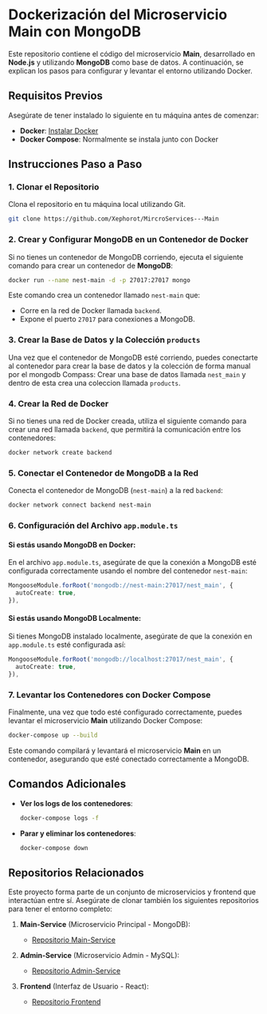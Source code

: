 
# Dockerización del Microservicio Main con MongoDB

Este repositorio contiene el código del microservicio **Main**, desarrollado en **Node.js** y utilizando **MongoDB** como base de datos. A continuación, se explican los pasos para configurar y levantar el entorno utilizando Docker.

## Requisitos Previos

Asegúrate de tener instalado lo siguiente en tu máquina antes de comenzar:
- **Docker**: [Instalar Docker](https://docs.docker.com/get-docker/)
- **Docker Compose**: Normalmente se instala junto con Docker

## Instrucciones Paso a Paso

### 1. Clonar el Repositorio

Clona el repositorio en tu máquina local utilizando Git.

```bash
git clone https://github.com/Xephorot/MircroServices---Main
```

### 2. Crear y Configurar MongoDB en un Contenedor de Docker

Si no tienes un contenedor de MongoDB corriendo, ejecuta el siguiente comando para crear un contenedor de **MongoDB**:

```bash
docker run --name nest-main -d -p 27017:27017 mongo
```

Este comando crea un contenedor llamado `nest-main` que:
- Corre en la red de Docker llamada `backend`.
- Expone el puerto `27017` para conexiones a MongoDB.

### 3. Crear la Base de Datos y la Colección `products`

Una vez que el contenedor de MongoDB esté corriendo, puedes conectarte al contenedor para crear la base de datos y la colección de forma manual por el mongodb Compass:
Crear una base de datos llamada `nest_main` y dentro de esta crea una coleccion llamada `products`.

### 4. Crear la Red de Docker

Si no tienes una red de Docker creada, utiliza el siguiente comando para crear una red llamada `backend`, que permitirá la comunicación entre los contenedores:

```bash
docker network create backend
```

### 5. Conectar el Contenedor de MongoDB a la Red

Conecta el contenedor de MongoDB (`nest-main`) a la red `backend`:

```bash
docker network connect backend nest-main
```

### 6. Configuración del Archivo `app.module.ts`

#### **Si estás usando MongoDB en Docker**:

En el archivo `app.module.ts`, asegúrate de que la conexión a MongoDB esté configurada correctamente usando el nombre del contenedor `nest-main`:

```typescript
MongooseModule.forRoot('mongodb://nest-main:27017/nest_main', {
  autoCreate: true,
}),
```

#### **Si estás usando MongoDB Localmente**:

Si tienes MongoDB instalado localmente, asegúrate de que la conexión en `app.module.ts` esté configurada así:

```typescript
MongooseModule.forRoot('mongodb://localhost:27017/nest_main', {
  autoCreate: true,
}),
```

### 7. Levantar los Contenedores con Docker Compose

Finalmente, una vez que todo esté configurado correctamente, puedes levantar el microservicio **Main** utilizando Docker Compose:

```bash
docker-compose up --build
```

Este comando compilará y levantará el microservicio **Main** en un contenedor, asegurando que esté conectado correctamente a MongoDB.

## Comandos Adicionales

- **Ver los logs de los contenedores**:
  ```bash
  docker-compose logs -f
  ```

- **Parar y eliminar los contenedores**:
  ```bash
  docker-compose down
  ```
## Repositorios Relacionados

Este proyecto forma parte de un conjunto de microservicios y frontend que interactúan entre sí. Asegúrate de clonar también los siguientes repositorios para tener el entorno completo:

1. **Main-Service** (Microservicio Principal - MongoDB):
   - [Repositorio Main-Service](https://github.com/Xephorot/MircroServices---Main)

2. **Admin-Service** (Microservicio Admin - MySQL):
   - [Repositorio Admin-Service](https://github.com/Xephorot/Microservices---Admin)

3. **Frontend** (Interfaz de Usuario - React):
   - [Repositorio Frontend](https://github.com/Xephorot/Frontend-MicroServices)
